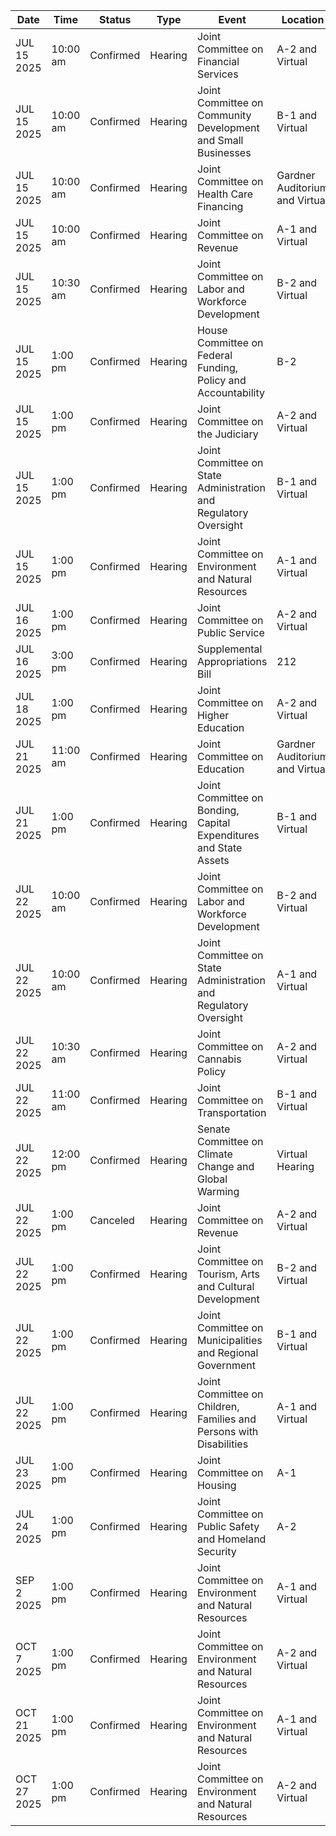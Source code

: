 | Date | Time | Status | Type | Event | Location |
|------|------|--------|------|--------|----------|
| JUL 15 2025 | 10:00 am | Confirmed | Hearing | Joint Committee on Financial Services | A-2                                                                                                                      and Virtual |
| JUL 15 2025 | 10:00 am | Confirmed | Hearing | Joint Committee on Community Development and Small Businesses | B-1                                    and Virtual |
| JUL 15 2025 | 10:00 am | Confirmed | Hearing | Joint Committee on Health Care Financing | Gardner Auditorium                                              and Virtual |
| JUL 15 2025 | 10:00 am | Confirmed | Hearing | Joint Committee on Revenue | A-1                                                                                                    and Virtual |
| JUL 15 2025 | 10:30 am | Confirmed | Hearing | Joint Committee on Labor and Workforce Development | B-2                    and Virtual |
| JUL 15 2025 | 1:00 pm | Confirmed | Hearing | House Committee on Federal Funding, Policy and Accountability | B-2 |
| JUL 15 2025 | 1:00 pm | Confirmed | Hearing | Joint Committee on the Judiciary | A-2                                                                                                                      and Virtual |
| JUL 15 2025 | 1:00 pm | Confirmed | Hearing | Joint Committee on State Administration and Regulatory Oversight | B-1                                    and Virtual |
| JUL 15 2025 | 1:00 pm | Confirmed | Hearing | Joint Committee on Environment and Natural Resources | A-1                                                                                                    and Virtual |
| JUL 16 2025 | 1:00 pm | Confirmed | Hearing | Joint Committee on Public Service | A-2                                                                                                                      and Virtual |
| JUL 16 2025 | 3:00 pm | Confirmed | Hearing | Supplemental Appropriations Bill | 212 |
| JUL 18 2025 | 1:00 pm | Confirmed | Hearing | Joint Committee on Higher Education | A-2                                                                                                                      and Virtual |
| JUL 21 2025 | 11:00 am | Confirmed | Hearing | Joint Committee on Education | Gardner Auditorium                                              and Virtual |
| JUL 21 2025 | 1:00 pm | Confirmed | Hearing | Joint Committee on Bonding, Capital Expenditures and State Assets | B-1                                    and Virtual |
| JUL 22 2025 | 10:00 am | Confirmed | Hearing | Joint Committee on Labor and Workforce Development | B-2                    and Virtual |
| JUL 22 2025 | 10:00 am | Confirmed | Hearing | Joint Committee on State Administration and Regulatory Oversight | A-1                                                                                                    and Virtual |
| JUL 22 2025 | 10:30 am | Confirmed | Hearing | Joint Committee on Cannabis Policy | A-2                                                                                                                      and Virtual |
| JUL 22 2025 | 11:00 am | Confirmed | Hearing | Joint Committee on Transportation | B-1                                    and Virtual |
| JUL 22 2025 | 12:00 pm | Confirmed | Hearing | Senate Committee on Climate Change and Global Warming | Virtual Hearing |
| JUL 22 2025 | 1:00 pm | Canceled | Hearing | Joint Committee on Revenue | A-2                                                                                                                      and Virtual |
| JUL 22 2025 | 1:00 pm | Confirmed | Hearing | Joint Committee on Tourism, Arts and Cultural Development | B-2                    and Virtual |
| JUL 22 2025 | 1:00 pm | Confirmed | Hearing | Joint Committee on Municipalities and Regional Government | B-1                                    and Virtual |
| JUL 22 2025 | 1:00 pm | Confirmed | Hearing | Joint Committee on Children, Families and Persons with Disabilities | A-1                                                                                                    and Virtual |
| JUL 23 2025 | 1:00 pm | Confirmed | Hearing | Joint Committee on Housing | A-1 |
| JUL 24 2025 | 1:00 pm | Confirmed | Hearing | Joint Committee on Public Safety and Homeland Security | A-2 |
| SEP 2 2025 | 1:00 pm | Confirmed | Hearing | Joint Committee on Environment and Natural Resources | A-1                                                                                                    and Virtual |
| OCT 7 2025 | 1:00 pm | Confirmed | Hearing | Joint Committee on Environment and Natural Resources | A-2                                                                                                                      and Virtual |
| OCT 21 2025 | 1:00 pm | Confirmed | Hearing | Joint Committee on Environment and Natural Resources | A-1                                                                                                    and Virtual |
| OCT 27 2025 | 1:00 pm | Confirmed | Hearing | Joint Committee on Environment and Natural Resources | A-2                                                                                                                      and Virtual |
